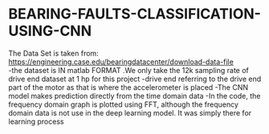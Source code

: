 # BEARING-FAULTS-CLASSIFICATION-USING-CNN
The Data Set is taken from: https://engineering.case.edu/bearingdatacenter/download-data-file  
-the dataset is IN matlab FORMAT 
.We only take the 12k sampling rate of drive end dataset at 1 hp for this project 
-drive end referring to the drive end part of the motor as that is where the accelerometer is placed
-The CNN model makes prediction directly from the time domain data
-In the code, the frequency domain graph is plotted using FFT, although the frequency domain data is not use in the deep learning model. It was simply there for learning process
